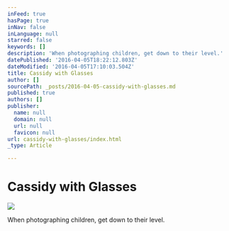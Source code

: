 ```yaml
---
inFeed: true
hasPage: true
inNav: false
inLanguage: null
starred: false
keywords: []
description: 'When photographing children, get down to their level.'
datePublished: '2016-04-05T18:22:12.803Z'
dateModified: '2016-04-05T17:10:03.504Z'
title: Cassidy with Glasses
author: []
sourcePath: _posts/2016-04-05-cassidy-with-glasses.md
published: true
authors: []
publisher:
  name: null
  domain: null
  url: null
  favicon: null
url: cassidy-with-glasses/index.html
_type: Article

---
```

# Cassidy with Glasses
![](https://the-grid-user-content.s3-us-west-2.amazonaws.com/e51329a0-88c1-42b1-9fb1-e20a07e5e3c9.jpg)

When photographing children, get down to their level.